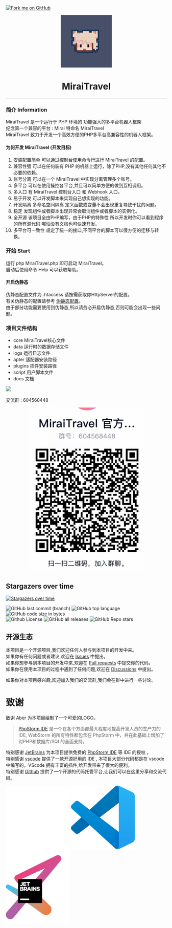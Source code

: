 <a href="https://github.com/MR-XieXuan/MiraiTravel"><img decoding="async" loading="lazy" width="149" height="149" src="https://github.blog/wp-content/uploads/2008/12/forkme_left_darkblue_121621.png?resize=149%2C149" class="attachment-full size-full" alt="Fork me on GitHub" data-recalc-dims="1"></a>
<div align="center">
<img width="160" src="docs/img/MiraiTravelico.jpg" alt="logo"> </img>
<h1 >
MiraiTravel
</h1>
</div>

----

### 简介 Information
MiraiTravel 是一个运行于 PHP 环境的 功能强大的多平台机器人框架</br>
纪念第一个兼容的平台 : Mirai 特命名 MiraiTravel </br>
MiraiTravel 致力于开发一个高效方便的PHP多平台高兼容性的机器人框架。

#### 为何开发 MiraiTravel (开发目标)
1. 安装配置简单 可以通过控制台使用命令行进行 MiraiTravel 的配置。
2. 兼容性强 可以在任何装有 PHP 的机器上运行，除了PHP,没有其他任何其他不必要的依赖。
3. 账号分离 可以在一个 MiraiTravel 中实现分离管理多个账号。
4. 多平台 可以在使用操控各平台,并且可以简单方便的做到互相调用。
5. 多入口 有 MiraiTravel 控制台入口 和 Webhook 入口。
6. 易于开发 可以开发脚本来实现自己想实现的功能。
7. 开发隔离 多命名空间隔离 定义函数或变量不会出现重复导致干扰的问题。
8. 稳定 发现组件或者脚本出现异常会取消组件或者脚本的实例化。
9. 全开源 该项目全由PHP编写，由于PHP的特殊性 所以开发时你可以看到程序的所有源代码 哪怕没有文档也可快速开发。
10. 多平台可一致性 规定了统一的接口,不同平台的脚本可以很方便的迁移与转换。

### 开始 Start
运行 php MiraiTravel.php 即可启动 MiraiTravel。</br>
启动后使用命令 Help 可以获取帮助。</br>

#### 开启伪静态
伪静态配置文件为 .htaccess 请按需获取你HttpServer的配置。</br>
有关伪静态的配置请参考 [伪静态配置](.htaccess)。</br>
由于部分功能需要使用到伪静态,所以请务必开启伪静态,否则可能会出现一些问题。</br>

### 项目文件结构
* core  MiraiTravel核心文件 
* data  运行时的数据存储文件
* logs  运行日志文件
* apter    适配器安装路径
* plugins   插件安装路径
* script    用户脚本文件
* docs  文档

![](https://komarev.com/ghpvc/?username=Mr-XieXuan)  

交流群 : 604568448 </br>
<div align="center">
<img src="docs/img/qqgroup.png" ></img>
</div>

## Stargazers over time
[![Stargazers over time](https://starchart.cc/MR-XieXuan/MiraiTravel.svg)](https://starchart.cc/MR-XieXuan/MiraiTravel)

![GitHub last commit (branch)](https://img.shields.io/github/last-commit/MR-XieXuan/MiraiTravel/main?style=for-the-badge)
![GitHub top language](https://img.shields.io/github/languages/top/Mr-XieXuan/MiraiTravel?style=for-the-badge)
![GitHub code size in bytes](https://img.shields.io/github/languages/code-size/Mr-XieXuan/MiraiTravel?color=red&style=for-the-badge)</br>
![Github License](https://img.shields.io/github/license/Mr-XieXuan/MiraiTravel)
![GitHub all releases](https://img.shields.io/github/downloads/Mr-XieXuan/MiraiTravel/total?style=social)
![GitHub Repo stars](https://img.shields.io/github/stars/Mr-XieXuan/MiraiTravel?style=social)

## 开源生态
本项目是一个开源项目,我们欢迎任何人参与到本项目的开发中来。</br>
如果你有任何问题或者建议,欢迎在 [Issues](https://github.com/MR-XieXuan/MiraiTravel/issues) 中提出。</br>
如果你想参与到本项目的开发中来,欢迎在 [Pull requests](https://github.com/MR-XieXuan/MiraiTravel/pulls) 中提交你的代码。</br>
如果你在使用本项目的过程中遇到了任何问题,欢迎在 [Discussions](https://github.com/MR-XieXuan/MiraiTravel/discussions) 中提出。</br>

如果你对本项目感兴趣,欢迎加入我们的交流群,我们会在群中进行一些讨论。</br>

# 致谢
致谢 Aber 为本项目绘制了一个可爱的LOGO。 </br>

> [PhpStorm IDE](https://www.jetbrains.com/phpstorm/) 是一个在各个方面都最大程度地提高开发人员的生产力的 IDE, WebStorm 的所有特性都包含在 PhpStorm 中，并在此基础上增加了对PHP和数据库/SQL的全面支持。

特别感谢 [JetBrains](https://www.jetbrains.com/?from=MiraiTravel) 为本项目提供免费的 [PhpStorm IDE](https://www.jetbrains.com/idea/?from=MiraiTravel) 等 IDE 的授权 。</br>
特别感谢 [vscode](https://www.vscode.com/?from=MiraiTravel) 提供了一款开源好用的 IDE , 本项目大部分代码都是在 vscode 中编写的。VScode 拥有丰富的插件,给开发带来了很大的便利。 </br>
特别感谢 [Github](https://github.com/?from=Mr-XieXuan) 提供了一个开源的代码托管平台,让我们可以在这里分享和交流代码。 </br>

[<img src="docs/img/github-mark-white.png" width="200"/>](https://github/?from=Mr-XieXuan)
[<img src="docs/img/vscode.png" width="200"/>](https://code.visualstudio.com/?from=MiraiTravel) 
[<img src="docs/img/jetbrains-variant-3.png" width="200"/>](https://www.jetbrains.com/?from=MiraiTravel)
